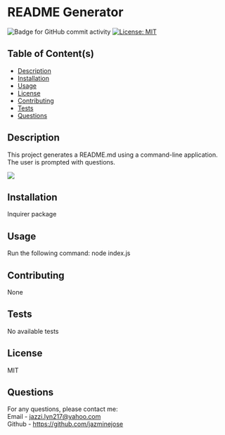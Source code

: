 # README Generator
  ![Badge for GitHub commit activity](https://img.shields.io/github/commit-activity/w/jazminejose/GoodREADME?style=for-the-badge)
  [![License: MIT](https://img.shields.io/badge/License-MIT-blue.svg)](https://opensource.org/licenses/MIT)


## Table of Content(s)

- [Description](#description)
- [Installation](#installation)
- [Usage](#usage)
- [License](#license)
- [Contributing](#contributing)
- [Tests](#tests)
- [Questions](#questions)

## Description
This project generates a README.md using a command-line application. The user is prompted with questions. 

<img src="https://user-images.githubusercontent.com/92974218/145132494-58b7541b-978c-4c3d-9420-aaee67f2a1b1.png">

## Installation
Inquirer package

## Usage
Run the following command: 
node index.js

## Contributing
None

## Tests
No available tests

## License
MIT

## Questions
For any questions, please contact me:<br>
Email - jazzi.lyn217@yahoo.com<br>
Github - https://github.com/jazminejose<br>
